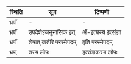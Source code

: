 | स्थिति | सूत्र | टिप्पणी |
| ----- | ------- | ------ |
| भ्रणँ | - | - |
| भ्रणँ | उपदेशेऽजनुनासिक इत् | अँ-इत्यस्य इत्संज्ञा |
| भ्रणँ | शेषात् कर्तरि परस्मैपदम् | इति परस्मैपदम् |
| भ्रण् | तस्य लोपः | इत्संज्ञकस्य लोपः |
